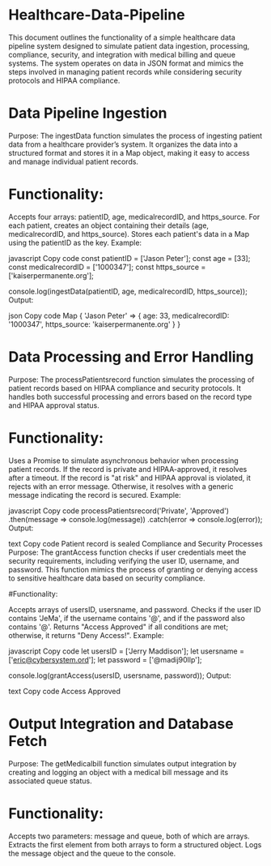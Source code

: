# Healthcare-Data-Pipeline

This document outlines the functionality of a simple healthcare data pipeline system designed to simulate patient data ingestion, processing, compliance, security, and integration with medical billing and queue systems. The system operates on data in JSON format and mimics the steps involved in managing patient records while considering security protocols and HIPAA compliance.

# Data Pipeline Ingestion
Purpose:
The ingestData function simulates the process of ingesting patient data from a healthcare provider’s system. It organizes the data into a structured format and stores it in a Map object, making it easy to access and manage individual patient records.

# Functionality:

Accepts four arrays: patientID, age, medicalrecordID, and https_source.
For each patient, creates an object containing their details (age, medicalrecordID, and https_source).
Stores each patient's data in a Map using the patientID as the key.
Example:

javascript
Copy code
const patientID = ['Jason Peter'];
const age = [33];
const medicalrecordID = ['1000347'];
const https_source = ['kaiserpermanente.org'];

console.log(ingestData(patientID, age, medicalrecordID, https_source));
Output:

json
Copy code
Map {
  'Jason Peter' => {
    age: 33,
    medicalrecordID: '1000347',
    https_source: 'kaiserpermanente.org'
  }
}
# Data Processing and Error Handling
Purpose:
The processPatientsrecord function simulates the processing of patient records based on HIPAA compliance and security protocols. It handles both successful processing and errors based on the record type and HIPAA approval status.

# Functionality:

Uses a Promise to simulate asynchronous behavior when processing patient records.
If the record is private and HIPAA-approved, it resolves after a timeout.
If the record is "at risk" and HIPAA approval is violated, it rejects with an error message.
Otherwise, it resolves with a generic message indicating the record is secured.
Example:

javascript
Copy code
processPatientsrecord('Private', 'Approved')
  .then(message => console.log(message))
  .catch(error => console.log(error));
Output:

text
Copy code
Patient record is sealed
Compliance and Security Processes
Purpose:
The grantAccess function checks if user credentials meet the security requirements, including verifying the user ID, username, and password. This function mimics the process of granting or denying access to sensitive healthcare data based on security compliance.

#Functionality:

Accepts arrays of usersID, usersname, and password.
Checks if the user ID contains 'JeMa', if the username contains '@', and if the password also contains '@'.
Returns "Access Approved" if all conditions are met; otherwise, it returns "Deny Access!".
Example:

javascript
Copy code
let usersID = ['Jerry Maddison'];
let usersname = ['eric@cybersystem.ord'];
let password = ['@madij90llp'];

console.log(grantAccess(usersID, usersname, password));
Output:

text
Copy code
Access Approved
# Output Integration and Database Fetch
Purpose:
The getMedicalbill function simulates output integration by creating and logging an object with a medical bill message and its associated queue status.

# Functionality:

Accepts two parameters: message and queue, both of which are arrays.
Extracts the first element from both arrays to form a structured object.
Logs the message object and the queue to the console.
